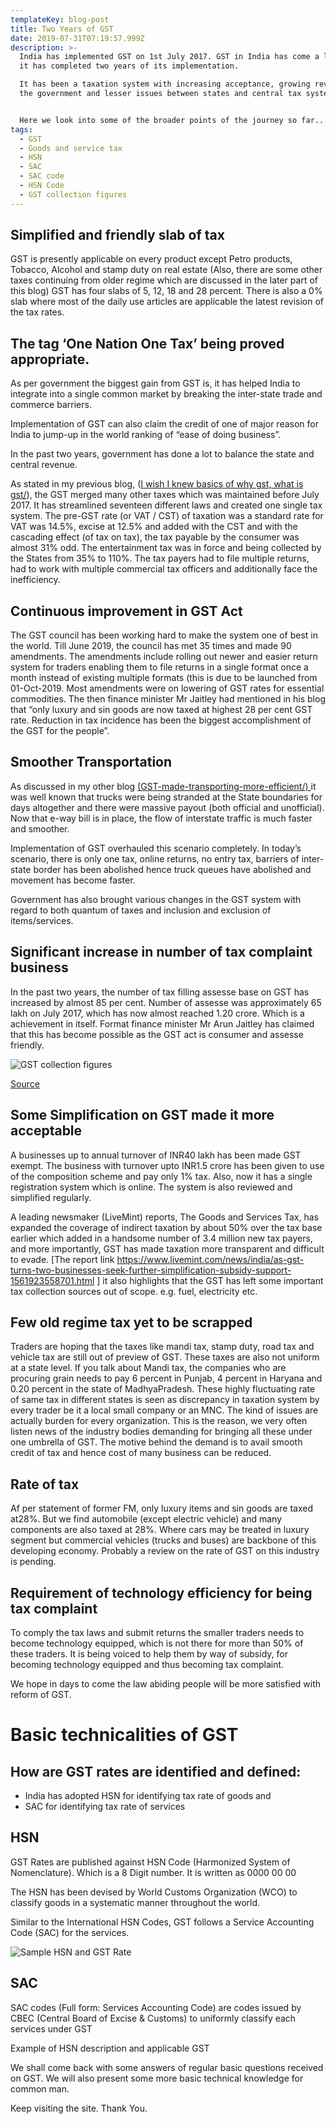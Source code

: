 ```yaml
---
templateKey: blog-post
title: Two Years of GST
date: 2019-07-31T07:19:57.999Z
description: >-
  India has implemented GST on 1st July 2017. GST in India has come a long way,
  it has completed two years of its implementation. 

  It has been a taxation system with increasing acceptance, growing revenue for
  the government and lesser issues between states and central tax system. 


  Here we look into some of the broader points of the journey so far....
tags:
  - GST
  - Goods and service tax
  - HSN
  - SAC
  - SAC code
  - HSN Code
  - GST collection figures
---
```

## Simplified and friendly slab of tax

GST is presently applicable on every product except Petro products, Tobacco, Alcohol and stamp duty on real estate (Also, there are some other taxes continuing from older regime which are discussed in the later part of this blog) GST has four slabs of 5, 12, 18 and 28 percent. There is also a 0% slab where most of the daily use articles are applicable the latest revision of the tax rates.

## The tag ‘One Nation One Tax’ being proved appropriate.

As per government the biggest gain from GST is, it has helped India to integrate into a single common market by breaking the inter-state trade and commerce barriers.

Implementation of GST can also claim the credit of one of major reason for India to jump-up in the world ranking of “ease of doing business”. 

In the past two years, government has done a lot to balance the state and central revenue.

As stated in my previous blog, ([I wish I knew basics of why gst, what is gst/](https://www.mrinalsur.in/blog/2019-01-02-i-wish-i-knew-basics-of-why-gst-what-gst/)), the GST merged many other taxes which was maintained before July 2017. It has streamlined seventeen different laws and created one single tax system. The pre-GST rate (or VAT / CST) of taxation was a standard rate for VAT was 14.5%, excise at 12.5% and added with the CST and with the cascading effect (of tax on tax), the tax payable by the consumer was almost 31% odd. The entertainment tax was in force and being collected by the States from 35% to 110%. The tax payers had to file multiple returns, had to work with multiple commercial tax officers and additionally face the inefficiency. 

## Continuous improvement in GST Act

The GST council has been working hard to make the system one of best in the world. Till June 2019, the council has met 35 times and made 90 amendments.  The amendments include rolling out newer and easier return system for traders enabling them to file returns in a single format once a month instead of existing multiple formats (this is due to be launched from 01-Oct-2019. Most amendments were on lowering of GST rates for essential commodities. The then finance minister Mr Jaitley had mentioned in his blog that “only luxury and sin goods are now taxed at highest 28 per cent GST rate. Reduction in tax incidence has been the biggest accomplishment of the GST for the people”.  

## Smoother Transportation

As discussed in my other blog [(GST-made-transporting-more-efficient/) ](https://www.mrinalsur.in/blog/2019-01-18-gst-made-transporting-more-efficient/)it was well known that trucks were being stranded at the State boundaries for days altogether and there were massive payout (both official and unofficial). Now that e-way bill is in place, the flow of interstate traffic is much faster and smoother.

Implementation of GST overhauled this scenario completely. In today’s scenario, there is only one tax, online returns, no entry tax, barriers of inter-state border has been abolished hence truck queues have abolished and movement has become faster.

Government has also brought various changes in the GST system with regard to both quantum of taxes and inclusion and exclusion of items/services.

## Significant increase in number of tax complaint business

In the past two years, the number of tax filling assesse base on GST has increased by almost 85 per cent. Number of assesse was approximately 65 lakh on July 2017, which has now almost reached 1.20 crore. Which is a achievement in itself. Format finance minister Mr Arun Jaitley has claimed that this has become possible as the GST act is consumer and assesse friendly.

 

![GST collection figures](/img/collection.jpg "Monthly GST collection from inception till Jul 2019")

[Source](http://gst.indiatyping.com/gst-collection-monthly)

## Some Simplification on GST made it more acceptable

A businesses up to annual turnover of INR40 lakh has been made GST exempt. The business with turnover upto INR1.5 crore has been given to use of the composition scheme and pay only 1% tax. Also, now it has a single registration system which is online. The system is also reviewed and simplified regularly.



A leading newsmaker (LiveMint) reports, The Goods and Services Tax, has expanded the coverage of indirect taxation by about 50% over the tax base earlier which added in a handsome number of 3.4 million new tax payers, and more importantly, GST has made taxation more transparent and difficult to evade.  \[The report link https://www.livemint.com/news/india/as-gst-turns-two-businesses-seek-further-simplification-subsidy-support-1561923558701.html ] it also highlights that the GST has left some important tax collection sources out of scope. e.g. fuel, electricity etc.



## Few old regime tax yet to be scrapped

Traders are hoping that the taxes like mandi tax, stamp duty, road tax and vehicle tax are still out of preview of GST. These taxes are also not uniform at a state level. If you talk about Mandi tax, the companies who are procuring grain needs to pay 6 percent in Punjab, 4 percent in Haryana and 0.20 percent in the state of MadhyaPradesh. These highly fluctuating rate of same tax in different states is seen as discrepancy in taxation system by every trader be it a local small company or an MNC. The kind of issues are actually burden for every organization. This is the reason, we very often listen news of the industry bodies demanding for bringing all these under one umbrella of GST. The motive behind the demand is to avail smooth credit of tax and hence cost of many business can be reduced.



## Rate of tax

Af per statement of former FM, only luxury items and sin goods are taxed at28%. But we find automobile (except electric vehicle) and many components are also taxed at 28%. Where cars may be treated in luxury segment but commercial vehicles (trucks and buses) are backbone of this developing economy. Probably a review on the rate of GST on this industry is pending.

## 

## Requirement of technology efficiency for being tax complaint

To comply the tax laws and submit returns the smaller traders needs to become technology equipped, which is not there for more than 50% of these traders. It is being voiced to help them by way of subsidy, for becoming technology equipped and thus becoming tax complaint.  



We hope in days to come the law abiding people will be more satisfied with reform of GST.

# Basic technicalities of GST

## How are GST rates are identified and defined: 

* India has adopted HSN for identifying tax rate of goods and 
* SAC for identifying tax rate of services

## HSN

GST Rates are published against HSN Code (Harmonized System of Nomenclature). Which is a 8 Digit number. It is written as 0000 00 00

The HSN has been devised by World Customs Organization (WCO) to classify goods in a systematic manner throughout the world.

Similar to the International HSN Codes, GST follows a Service Accounting Code (SAC) for the services. 



![Sample HSN and GST Rate](/img/gst-rate-example.jpg "Sample HSN and GST Rate")

## SAC

SAC codes (Full form: Services Accounting Code) are codes issued by CBEC (Central Board of Excise & Customs) to uniformly classify each services under GST

Example of HSN description and applicable GST







We shall come back with some answers of regular basic questions received on GST. We will also present some more basic technical knowledge for common man.



Keep visiting the site. Thank You.
